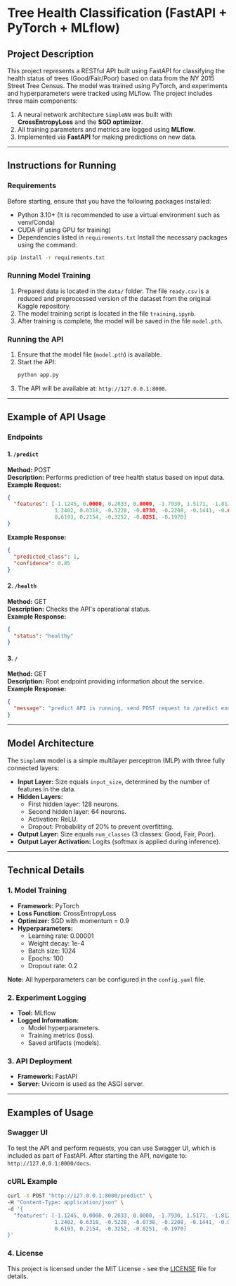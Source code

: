 # Tree Health Classification (FastAPI + PyTorch + MLflow)

## Project Description
This project represents a RESTful API built using FastAPI for classifying the health status of trees (Good/Fair/Poor) based on data from the NY 2015 Street Tree Census. The model was trained using PyTorch, and experiments and hyperparameters were tracked using MLflow.
The project includes three main components:
1. A neural network architecture `SimpleNN` was built with **CrossEntropyLoss** and the **SGD optimizer**.
2. All training parameters and metrics are logged using **MLflow**.
3. Implemented via **FastAPI** for making predictions on new data.
---
## Instructions for Running
### Requirements
Before starting, ensure that you have the following packages installed:
- Python 3.10+ (It is recommended to use a virtual environment such as venv/Conda)
- CUDA (if using GPU for training)
- Dependencies listed in `requirements.txt`
Install the necessary packages using the command:
```bash
pip install -r requirements.txt
```
### Running Model Training
1. Prepared data is located in the `data/` folder. The file `ready.csv` is a reduced and preprocessed version of the dataset from the original Kaggle repository.
2. The model training script is located in the file `training.ipynb`.
3. After training is complete, the model will be saved in the file `model.pth`.
### Running the API
1. Ensure that the model file (`model.pth`) is available.
2. Start the API:
   ```bash
   python app.py
   ```
3. The API will be available at: `http://127.0.0.1:8000`.
---
## Example of API Usage
### Endpoints
#### 1. `/predict`
**Method:** POST  
**Description:** Performs prediction of tree health status based on input data.  
**Example Request:**
```json
{
  "features": [-1.1245, 0.0000, 0.2033, 0.0000, -1.7930, 1.5171, -1.8123, 0.6345,
               1.2402, 0.6318, -0.5228, -0.0738, -0.2208, -0.1441, -0.0398, -0.2293,
               0.6193, 0.2154, -0.3252, -0.0251, -0.1970]
}
```
**Example Response:**
```json
{
  "predicted_class": 1,
  "confidence": 0.85
}
```
#### 2. `/health`
**Method:** GET  
**Description:** Checks the API's operational status.  
**Example Response:**
```json
{
  "status": "healthy"
}
```
#### 3. `/`
**Method:** GET  
**Description:** Root endpoint providing information about the service.  
**Example Response:**
```json
{
  "message": "predict API is running, send POST request to /predict endpoint with input data"
}
```
---
## Model Architecture
The `SimpleNN` model is a simple multilayer perceptron (MLP) with three fully connected layers:
- **Input Layer:** Size equals `input_size`, determined by the number of features in the data.
- **Hidden Layers:**
  - First hidden layer: 128 neurons.
  - Second hidden layer: 64 neurons.
  - Activation: ReLU.
  - Dropout: Probability of 20% to prevent overfitting.
- **Output Layer:** Size equals `num_classes` (3 classes: Good, Fair, Poor).
- **Output Layer Activation:** Logits (softmax is applied during inference).
---
## Technical Details
### 1. Model Training
- **Framework:** PyTorch
- **Loss Function:** CrossEntropyLoss
- **Optimizer:** SGD with momentum = 0.9
- **Hyperparameters:**
  - Learning rate: 0.00001
  - Weight decay: 1e-4
  - Batch size: 1024
  - Epochs: 100
  - Dropout rate: 0.2

**Note:**
All hyperparameters can be configured in the `config.yaml` file.

### 2. Experiment Logging
- **Tool:** MLflow
- **Logged Information:**
  - Model hyperparameters.
  - Training metrics (loss).
  - Saved artifacts (models).

### 3. API Deployment
- **Framework:** FastAPI
- **Server:** Uvicorn is used as the ASGI server.
---
## Examples of Usage
### Swagger UI
To test the API and perform requests, you can use Swagger UI, which is included as part of FastAPI. After starting the API, navigate to: `http://127.0.0.1:8000/docs`.
### cURL Example
```bash
curl -X POST "http://127.0.0.1:8000/predict" \
-H "Content-Type: application/json" \
-d '{
  "features": [-1.1245, 0.0000, 0.2033, 0.0000, -1.7930, 1.5171, -1.8123, 0.6345,
               1.2402, 0.6318, -0.5228, -0.0738, -0.2208, -0.1441, -0.0398, -0.2293,
               0.6193, 0.2154, -0.3252, -0.0251, -0.1970]
}'
```

### 4. License
This project is licensed under the MIT License - see the [LICENSE](LICENSE) file for details.
```